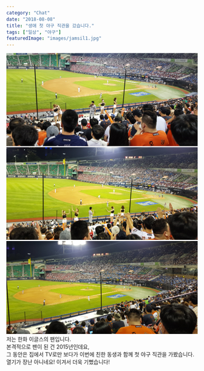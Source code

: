 ```yaml
---
category: "Chat"
date: "2018-08-08"
title: "생애 첫 야구 직관을 갔습니다."
tags: ["일상", "야구"]
featuredImage: "images/jamsil1.jpg"
---
```


![잠실야구장](images/jamsil1.jpg)
![잠실야구장](images/jamsil2.jpg)
![잠실야구장](images/jamsil3.jpg)
저는 한화 이글스의 팬입니다.  
본격적으로 팬이 된 건 2015년인데요,  
그 동안은 집에서 TV로만 보다가 이번에 친한 동생과 함께 첫 야구 직관을 가봤습니다.  
열기가 장난 아니네요! 이겨서 더욱 기뻤습니다!
